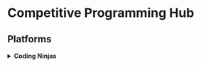 <h1>Competitive Programming Hub</h1><h2>Platforms</h2><details><summary><b>Coding Ninjas</b></summary><ul style='list-style-type: none;margin-left: 20px;'><li><details><summary><a href='https://github.com/Pranjalya/competitive-programming-hub/tree/master/coding-ninjas/'>Ninja's class</a></summary><br/><i>
There are N students in Ninja’s classroom, including him, numbered from 1 to N. All of them got some amount of money in their pockets ( as all of them saved some amount of their pocket money). Lets money[i] denotes the amount of money the ith student has got (1<= i <=N).  
The monitor of the class can get the money of all students whose number is a factor of monitor’s number. For example, if there are 6 students in class and the 4th student is the monitor of class then he can get the money from 1st and 2nd student.
Note: The money of the monitor remains with him.  
So can you tell the amount of money ith (1<= i <=N) student will have if he became the monitor of the class.
</i><br/><button href=https://github.com/Pranjalya/competitive-programming-hub/tree/master/coding-ninjas/ninjas-class/ninjas-class.py>Python</button></details></li><li><details><summary><a href='https://github.com/Pranjalya/competitive-programming-hub/tree/master/coding-ninjas/'>Single Character</a></summary><br/><i>
Ninja got a string S (consists of lower case alphabets ‘a’-’z’ ) from one of his friends for his birthday but Ninja prefers the string which consists of only one type of character like “aaaa” , ”bbbbb” , “ccc” but not “aabc” , ”bcde” as they contain more than one type of character. So he wants to change the string S such that it contains only one type of character. If multiple strings exist he want the one which has the maximum length and if two strings have the same length he wants one which contains a lexicographically smaller character than the other.

For example S=”aaaabbbb” output will be “aaaa” not “bbbb” because ‘a’ is lexicographically smaller than ‘b’.
</i><br/><button href=https://github.com/Pranjalya/competitive-programming-hub/tree/master/coding-ninjas/single-character/single-character.py>Python</button></details></li></ul></summary></details>